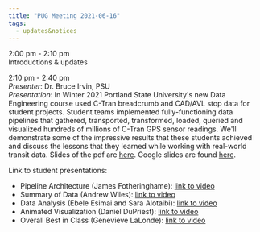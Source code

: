 ```yaml
---
title: "PUG Meeting 2021-06-16"
tags:
  - updates&notices
---
```


2:00 pm - 2:10 pm  
Introductions & updates  

2:10 pm - 2:40 pm  
_Presenter_: Dr. Bruce Irvin, PSU  
_Presentation_: In Winter 2021 Portland State University's new Data Engineering course used C-Tran breadcrumb and CAD/AVL stop data for student projects. Student teams implemented fully-functioning data pipelines that gathered, transported, transformed, loaded, queried and visualized hundreds of millions of C-Tran GPS sensor readings. We'll demonstrate some of the impressive results that these students achieved and discuss the lessons that they learned while working with real-world transit data. Slides of the pdf are [here](https://github.com/adus/portal-documentation/blob/master/assets/pdfs/data-engineering-irvin.pdf). Google slides are found [here](https://docs.google.com/presentation/d/1a8ybqzPLvzx2BWUrBvTHvqpG3bqDqHEqyJPrVjHhZhU/edit#slide=id.p).  

Link to student presentations:
- Pipeline Architecture (James Fotheringhame): [link to video](https://www.youtube.com/watch?v=npl4MBIsmnQ&t=80s)
- Summary of Data (Andrew Wiles): [link to video](https://youtu.be/1-tQQMEINPQ?t=191)
- Data Analysis (Ebele Esimai and Sara Alotaibi): [link to video](https://youtu.be/OUZxO-8Tp3w?t=352)
- Animated Visualization (Daniel DuPriest): [link to video](https://youtu.be/YtXBmN70-ZU?t=397)
- Overall Best in Class (Genevieve LaLonde): [link to video](https://youtu.be/u7L5mrmJvjE)
